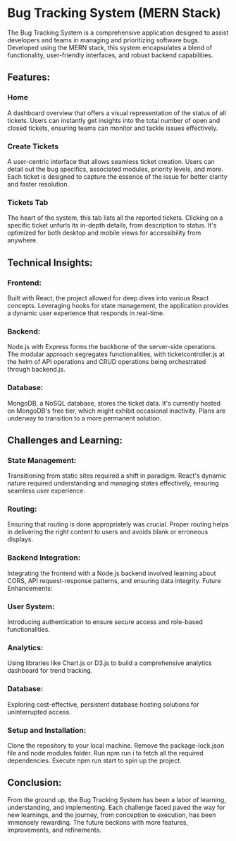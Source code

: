 # Bug Tracking System (MERN Stack)
The Bug Tracking System is a comprehensive application designed to assist developers and teams in managing and prioritizing software bugs. Developed using the MERN stack, this system encapsulates a blend of functionality, user-friendly interfaces, and robust backend capabilities.

## Features:
### Home
A dashboard overview that offers a visual representation of the status of all tickets. Users can instantly get insights into the total number of open and closed tickets, ensuring teams can monitor and tackle issues effectively.

### Create Tickets
A user-centric interface that allows seamless ticket creation. Users can detail out the bug specifics, associated modules, priority levels, and more. Each ticket is designed to capture the essence of the issue for better clarity and faster resolution.

### Tickets Tab
The heart of the system, this tab lists all the reported tickets. Clicking on a specific ticket unfurls its in-depth details, from description to status. It's optimized for both desktop and mobile views for accessibility from anywhere.


## Technical Insights:
### Frontend:
Built with React, the project allowed for deep dives into various React concepts. Leveraging hooks for state management, the application provides a dynamic user experience that responds in real-time.

### Backend:
Node.js with Express forms the backbone of the server-side operations. The modular approach segregates functionalities, with ticketcontroller.js at the helm of API operations and CRUD operations being orchestrated through backend.js.

### Database:
MongoDB, a NoSQL database, stores the ticket data. It's currently hosted on MongoDB's free tier, which might exhibit occasional inactivity. Plans are underway to transition to a more permanent solution.

## Challenges and Learning:
### State Management: 
Transitioning from static sites required a shift in paradigm. React's dynamic nature required understanding and managing states effectively, ensuring seamless user experience.
### Routing: 
Ensuring that routing is done appropriately was crucial. Proper routing helps in delivering the right content to users and avoids blank or erroneous displays.
### Backend Integration: 
Integrating the frontend with a Node.js backend involved learning about CORS, API request-response patterns, and ensuring data integrity.
Future Enhancements:
### User System: 
Introducing authentication to ensure secure access and role-based functionalities.
### Analytics: 
Using libraries like Chart.js or D3.js to build a comprehensive analytics dashboard for trend tracking.
### Database: 
Exploring cost-effective, persistent database hosting solutions for uninterrupted access.
### Setup and Installation:
Clone the repository to your local machine.
Remove the package-lock.json file and node modules folder.
Run npm run i to fetch all the required dependencies.
Execute npm run start to spin up the project.
## Conclusion:
From the ground up, the Bug Tracking System has been a labor of learning, understanding, and implementing. Each challenge faced paved the way for new learnings, and the journey, from conception to execution, has been immensely rewarding. The future beckons with more features, improvements, and refinements.
